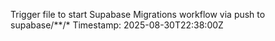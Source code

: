 Trigger file to start Supabase Migrations workflow via push to supabase/**/*
Timestamp: 2025-08-30T22:38:00Z


